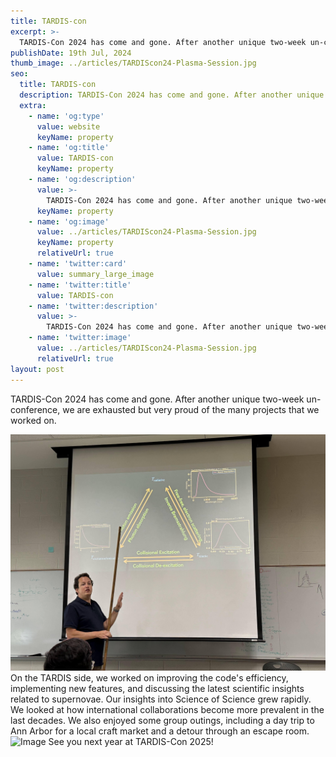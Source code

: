 ```yaml
---
title: TARDIS-con
excerpt: >-
  TARDIS-Con 2024 has come and gone. After another unique two-week un-conference, we are exhausted but very proud of the many projects that we worked on.
publishDate: 19th Jul, 2024
thumb_image: ../articles/TARDIScon24-Plasma-Session.jpg
seo:
  title: TARDIS-con
  description: TARDIS-Con 2024 has come and gone. After another unique two-week un-conference, we are exhausted but very proud of the many projects that we worked on.
  extra:
    - name: 'og:type'
      value: website
      keyName: property
    - name: 'og:title'
      value: TARDIS-con
      keyName: property
    - name: 'og:description'
      value: >-
        TARDIS-Con 2024 has come and gone. After another unique two-week un-conference, we are exhausted but very proud of the many projects that we worked on.
      keyName: property
    - name: 'og:image'
      value: ../articles/TARDIScon24-Plasma-Session.jpg
      keyName: property
      relativeUrl: true
    - name: 'twitter:card'
      value: summary_large_image
    - name: 'twitter:title'
      value: TARDIS-con
    - name: 'twitter:description'
      value: >-
        TARDIS-Con 2024 has come and gone. After another unique two-week un-conference, we are exhausted but very proud of the many projects that we worked on.
    - name: 'twitter:image'
      value: ../articles/TARDIScon24-Plasma-Session.jpg
      relativeUrl: true
layout: post
---
```


TARDIS-Con 2024 has come and gone. After another unique two-week un-conference, we are exhausted but very proud of the many projects that we worked on. 

<img src='\../articles/TARDIScon24-Plasma-triangle.png' alt='Image'>
On the TARDIS side, we worked on improving the code's efficiency, implementing new features, and discussing the latest scientific insights related to supernovae.
Our insights into Science of Science grew rapidly. We looked at how international collaborations become more prevalent in the last decades. 
We also enjoyed some group outings, including a day trip to Ann Arbor for a local craft market and a detour through an escape room.

<img src='\../articles/TARDIScon24-Group-outing.png' alt='Image'>
See you next year at TARDIS-Con 2025!

